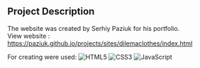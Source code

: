 ## Project Description <br>

The website was created by Serhiy Paziuk for his portfolio. <br/>
View website : https://paziuk.github.io/projects/sites/dilemaclothes/index.html

For creating were used:
![HTML5](https://img.shields.io/badge/-HTML5-ffffff?style=for-the-badge&logo=html5)
![CSS3](https://img.shields.io/badge/-CSS3-264de4?style=for-the-badge&logo=css3)
![JavaScript](https://img.shields.io/badge/-JavaScript-ffffff?style=for-the-badge&logo=javascript)
